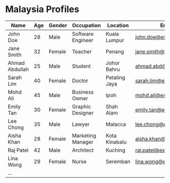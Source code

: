 # Malaysia Profiles

| Name            | Age | Gender | Occupation         | Location          | Email                   |
|-----------------|-----|--------|--------------------|--------------------|-------------------------|
| John Doe        | 28  | Male   | Software Engineer  | Kuala Lumpur      | john.doe@example.com    |
| Jane Smith      | 32  | Female | Teacher            | Penang            | jane.smith@example.com  |
| Ahmad Abdullah  | 25  | Male   | Student            | Johor Bahru        | ahmad.abd@example.com   |
| Sarah Lim       | 40  | Female | Doctor             | Petaling Jaya      | sarah.lim@example.com    |
| Mohd Ali        | 45  | Male   | Business Owner     | Ipoh               | mohd.ali@example.com     |
| Emily Tan       | 30  | Female | Graphic Designer   | Shah Alam          | emily.tan@example.com    |
| Lee Chong       | 35  | Male   | Lawyer             | Malacca            | lee.chong@example.com    |
| Aisha Khan      | 28  | Female | Marketing Manager  | Kota Kinabalu      | aisha.khan@example.com   |
| Raj Patel       | 42  | Male   | Architect          | Kuching            | raj.patel@example.com    |
| Lina Wong       | 29  | Female | Nurse              | Seremban           | lina.wong@example.com    |
| ...

